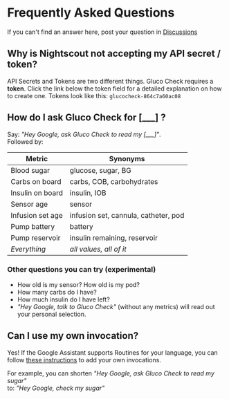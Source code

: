 # Frequently Asked Questions

If you can't find an answer here, post your question in [Discussions](https://github.com/nielsmaerten/gluco-check/discussions)

##  Why is Nightscout not accepting my API secret / token?

API Secrets and Tokens are two different things. Gluco Check requires a **token**. Click the link below the token field for a detailed explanation on how to create one. Tokens look like this: `glucocheck-864c7a60ac08`

## How do I ask Gluco Check for [___] ?

Say: *"Hey Google, ask Gluco Check to read my [___]"*.  
Followed by:

| Metric           | Synonyms                             |
| ---------------- | ------------------------------------ |
| Blood sugar      | glucose, sugar, BG                   |
| Carbs on board   | carbs, COB, carbohydrates            |
| Insulin on board | insulin, IOB                         |
| Sensor age       | sensor                               |
| Infusion set age | infusion set, cannula, catheter, pod |
| Pump battery     | battery                              |
| Pump reservoir   | insulin remaining, reservoir         |
| *Everything*     | *all values, all of it*              |

### Other questions you can try (experimental)

* How old is my sensor? How old is my pod?
* How many carbs do I have?
* How much insulin do I have left?
* *"Hey Google, talk to Gluco Check"* (without any metrics) will read out your personal selection.

## Can I use my own invocation?

Yes! If the Google Assistant supports Routines for your language, you can follow [these instructions](https://diabase.app/assets/routines-setup.mp4) to add your own invocations.  

For example, you can shorten *"Hey Google, ask Gluco Check to read my sugar"*  
to: *"Hey Google, check my sugar"*